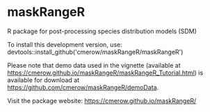 # maskRangeR
R package for post-processing species distribution models (SDM) 

To install this development version, use: 
devtools::install_github('cmerow/maskRangeR/maskRangeR')

Please note that demo data used in the vignette (available at https://cmerow.github.io/maskRangeR/maskRangeR_Tutorial.html) is available for download at https://github.com/cmerow/maskRangeR/demoData. 

Visit the package website: https://cmerow.github.io/maskRangeR/

